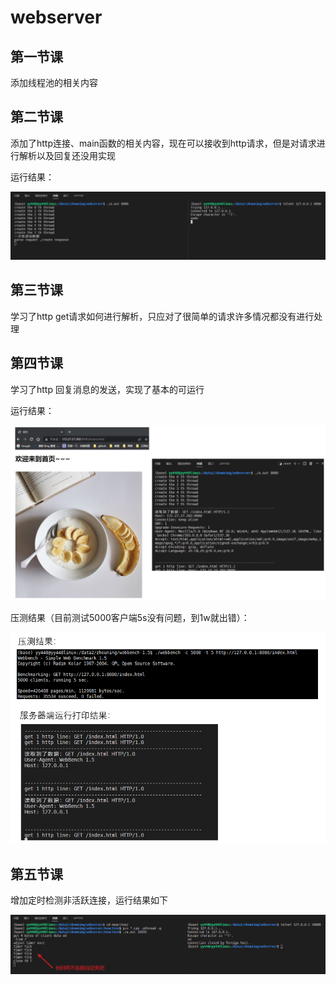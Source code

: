 # webserver

## 第一节课

添加线程池的相关内容


## 第二节课

添加了http连接、main函数的相关内容，现在可以接收到http请求，但是对请求进行解析以及回复还没用实现

运行结果：

![image-20220729215612554](img/image-20220729215612554.png)

## 第三节课

学习了http get请求如何进行解析，只应对了很简单的请求许多情况都没有进行处理

## 第四节课

学习了http 回复消息的发送，实现了基本的可运行

运行结果：

![image-20220731185250818](img/image-20220731185250818.png)

压测结果（目前测试5000客户端5s没有问题，到1w就出错）：

![image-20220731191446226](img/image-20220731191446226.png)

## 第五节课

增加定时检测非活跃连接，运行结果如下

![image-20220731202755844](img/image-20220731202755844.png)